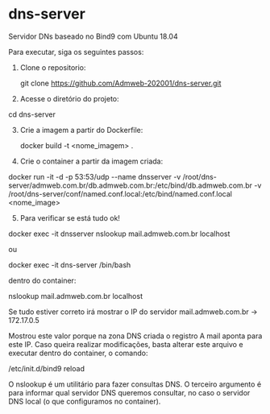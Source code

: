 # dns-server
Servidor DNs baseado no Bind9 com Ubuntu 18.04

Para executar, siga os seguintes passos:

1. Clone o repositorio:

   git clone https://github.com/Admweb-202001/dns-server.git
   
   
2. Acesse o diretório do projeto:

  cd dns-server
  
  
3. Crie a imagem a partir do Dockerfile:

   docker build -t <nome_imagem> .
   
   
4. Crie o container a partir da imagem criada:

  docker run -it -d -p 53:53/udp --name dnsserver -v /root/dns-server/admweb.com.br/db.admweb.com.br:/etc/bind/db.admweb.com.br -v /root/dns-server/conf/named.conf.local:/etc/bind/named.conf.local <nome_image>
  
  
5. Para verificar se está tudo ok!

  docker exec -it dnsserver nslookup mail.admweb.com.br localhost
  
  
  ou
  
  docker exec -it dns-server /bin/bash
  
  
  dentro do container:
  
  nslookup mail.admweb.com.br localhost
  
  
  Se tudo estiver correto irá mostrar o IP do servidor mail.admweb.com.br -> 172.17.0.5
  
  Mostrou este valor porque na zona DNS criada o registro A mail aponta para este IP. Caso queira realizar modificações, basta alterar este arquivo e executar dentro do container, o comando:
  
  /etc/init.d/bind9 reload
  
  O nslookup é um utilitário para fazer consultas DNS. O terceiro argumento é para informar qual servidor DNS queremos consultar, no caso o servidor DNS local (o que configuramos no container).
